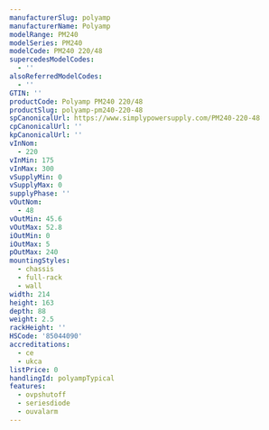 ```yaml
---
manufacturerSlug: polyamp
manufacturerName: Polyamp
modelRange: PM240
modelSeries: PM240
modelCode: PM240 220/48
supercedesModelCodes:
  - ''
alsoReferredModelCodes:
  - ''
GTIN: ''
productCode: Polyamp PM240 220/48
productSlug: polyamp-pm240-220-48
spCanonicalUrl: https://www.simplypowersupply.com/PM240-220-48
cpCanonicalUrl: ''
kpCanonicalUrl: ''
vInNom:
  - 220
vInMin: 175
vInMax: 300
vSupplyMin: 0
vSupplyMax: 0
supplyPhase: ''
vOutNom:
  - 48
vOutMin: 45.6
vOutMax: 52.8
iOutMin: 0
iOutMax: 5
pOutMax: 240
mountingStyles:
  - chassis
  - full-rack
  - wall
width: 214
height: 163
depth: 88
weight: 2.5
rackHeight: ''
HSCode: '85044090'
accreditations:
  - ce
  - ukca
listPrice: 0
handlingId: polyampTypical
features:
  - ovpshutoff
  - seriesdiode
  - ouvalarm
---
```

